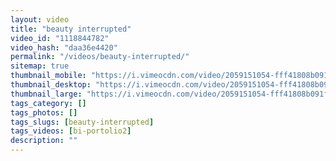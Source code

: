 ```yaml
---
layout: video
title: "beauty interrupted"
video_id: "1118844782"
video_hash: "daa36e4420"
permalink: "/videos/beauty-interrupted/"
sitemap: true
thumbnail_mobile: "https://i.vimeocdn.com/video/2059151054-fff41808b091f143cf270a5dbde19766632170830f6142b3f870ff8785696ba0-d_640x360?&r=pad&region=us"
thumbnail_desktop: "https://i.vimeocdn.com/video/2059151054-fff41808b091f143cf270a5dbde19766632170830f6142b3f870ff8785696ba0-d_960x540?&r=pad&region=us"
thumbnail_large: "https://i.vimeocdn.com/video/2059151054-fff41808b091f143cf270a5dbde19766632170830f6142b3f870ff8785696ba0-d_1280x720?&r=pad&region=us"
tags_category: []
tags_photos: []
tags_slugs: [beauty-interrupted]
tags_videos: [bi-portolio2]
description: ""
---
```

